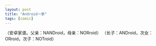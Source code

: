 ```yaml
---
layout: post
title: "Android一家"
tags: [comic]
---
```

（安卓家谱。父亲：NANDroid，母亲：NORroid）
（长子：ANDroid，次女：ORroid，次子：NOTroid）

